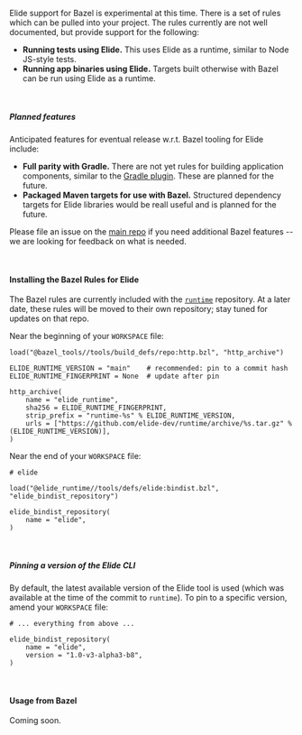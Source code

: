 
Elide support for Bazel is experimental at this time. There is a set of rules which can be pulled into your project. The
rules currently are not well documented, but provide support for the following:

- **Running tests using Elide.** This uses Elide as a runtime, similar to Node JS-style tests.
- **Running app binaries using Elide.** Targets built otherwise with Bazel can be run using Elide as a runtime.

<br />

##### Planned features

Anticipated features for eventual release w.r.t. Bazel tooling for Elide include:

- **Full parity with Gradle.** There are not yet rules for building application components, similar to the
  [Gradle plugin](/tools/gradle). These are planned for the future.
- **Packaged Maven targets for use with Bazel.** Structured dependency targets for Elide libraries would be reall
  useful and is planned for the future.

Please file an issue on the [main repo](https://github.com/elide-dev/elide) if you need additional Bazel features -- we
are looking for feedback on what is needed.

<br />

<a id="install"></a>

#### Installing the Bazel Rules for Elide

The Bazel rules are currently included with the [`runtime`](https://github.com/elide-dev/runtime) repository. At a later
date, these rules will be moved to their own repository; stay tuned for updates on that repo.

Near the beginning of your `WORKSPACE` file:
```starlark
load("@bazel_tools//tools/build_defs/repo:http.bzl", "http_archive")

ELIDE_RUNTIME_VERSION = "main"    # recommended: pin to a commit hash
ELIDE_RUNTIME_FINGERPRINT = None  # update after pin

http_archive(
    name = "elide_runtime",
    sha256 = ELIDE_RUNTIME_FINGERPRINT,
    strip_prefix = "runtime-%s" % ELIDE_RUNTIME_VERSION,
    urls = ["https://github.com/elide-dev/runtime/archive/%s.tar.gz" % (ELIDE_RUNTIME_VERSION)],
)
```

Near the end of your `WORKSPACE` file:
```starlark
# elide

load("@elide_runtime//tools/defs/elide:bindist.bzl", "elide_bindist_repository")

elide_bindist_repository(
    name = "elide",
)
```

<br />

##### Pinning a version of the Elide CLI

By default, the latest available version of the Elide tool is used (which was available at the time of the commit to
`runtime`). To pin to a specific version, amend your `WORKSPACE` file:

```starlark
# ... everything from above ...

elide_bindist_repository(
    name = "elide",
    version = "1.0-v3-alpha3-b8",
)
```

<br />

<a id="usage"></a>

#### Usage from Bazel

Coming soon.
